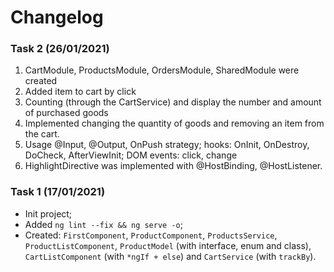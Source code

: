 # Changelog
### Task 2 (26/01/2021)
 1. CartModule, ProductsModule, OrdersModule, SharedModule were created
 2. Added item to cart by click
 3. Counting (through the CartService) and display the number and amount of purchased goods
 4. Implemented changing the quantity of goods and removing an item from the cart.
 5. Usage @Input, @Output, OnPush strategy; hooks: OnInit, OnDestroy, DoCheck, AfterViewInit; DOM events: click, change
 6. HighlightDirective was implemented with @HostBinding, @HostListener.

### Task 1 (17/01/2021)

   - Init project;
   - Added `ng lint --fix && ng serve -o`;
   - Created: `FirstComponent`, `ProductComponent`, `ProductsService`, `ProductListComponent`,
     `ProductModel` (with interface, enum and class),
     `CartListComponent` (with `*ngIf + else`) and
     `CartService` (with `trackBy`).
